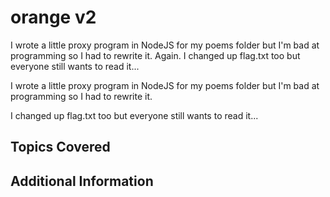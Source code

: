 # orange v2
I wrote a little proxy program in NodeJS for my poems folder but I'm bad at programming so I had to rewrite it. Again. I changed up flag.txt too but everyone still wants to read it...

I wrote a little proxy program in NodeJS for my poems folder but I'm bad at programming so I had to rewrite it.

I changed up flag.txt too but everyone still wants to read it...
## Topics Covered

## Additional Information

